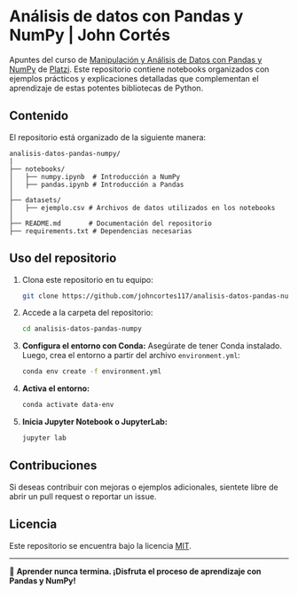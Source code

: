 # Análisis de datos con Pandas y NumPy | John Cortés

Apuntes del curso de [Manipulación y Análisis de Datos con Pandas y NumPy](https://platzi.com/cursos/pandas-numpy/) de [Platzi](https://platzi.com). Este repositorio contiene notebooks organizados con ejemplos prácticos y explicaciones detalladas que complementan el aprendizaje de estas potentes bibliotecas de Python.

## Contenido

El repositorio está organizado de la siguiente manera:

```
analisis-datos-pandas-numpy/
|
├── notebooks/
│   ├── numpy.ipynb  # Introducción a NumPy
│   ├── pandas.ipynb # Introducción a Pandas
│
├── datasets/
│   ├── ejemplo.csv # Archivos de datos utilizados en los notebooks
│
├── README.md       # Documentación del repositorio
├── requirements.txt # Dependencias necesarias
```

## Uso del repositorio

1. Clona este repositorio en tu equipo:
   ```bash
   git clone https://github.com/johncortes117/analisis-datos-pandas-numpy.git
   ```

2. Accede a la carpeta del repositorio:
   ```bash
   cd analisis-datos-pandas-numpy
   ```

3. **Configura el entorno con Conda:**
   Asegúrate de tener Conda instalado. Luego, crea el entorno a partir del archivo `environment.yml`:
   ```bash
   conda env create -f environment.yml
   ```

4. **Activa el entorno:**
   ```bash
   conda activate data-env
   ```

5. **Inicia Jupyter Notebook o JupyterLab:**
   ```bash
   jupyter lab
   ```

## Contribuciones

Si deseas contribuir con mejoras o ejemplos adicionales, sientete libre de abrir un pull request o reportar un issue.

## Licencia

Este repositorio se encuentra bajo la licencia [MIT](LICENSE).

---

🚀 **Aprender nunca termina. ¡Disfruta el proceso de aprendizaje con Pandas y NumPy!**
